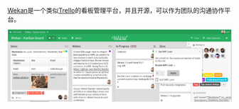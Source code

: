 [Wekan](https://github.com/wekan/wekan)是一个类似[Trello](https://trello.com/)的看板管理平台，并且开源，可以作为团队的沟通协作平台。

![wekan](../img/studio/wekan-wip-limit.png)